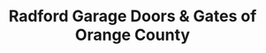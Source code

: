 ---
title: "Radford Garage Doors & Gates of Orange County"
url: /mission-viejo/radford-garage-doors-and-gates-of-orange-county/
shop: shop
---